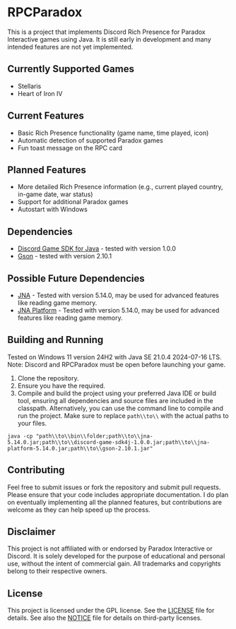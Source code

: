 # RPCParadox
This is a project that implements Discord Rich Presence for Paradox Interactive games using Java. It is still early in development and many intended features are not yet implemented.

## Currently Supported Games
- Stellaris
- Heart of Iron IV

## Current Features
- Basic Rich Presence functionality (game name, time played, icon)
- Automatic detection of supported Paradox games
- Fun toast message on the RPC card

## Planned Features
- More detailed Rich Presence information (e.g., current played country, in-game date, war status)
- Support for additional Paradox games
- Autostart with Windows

## Dependencies
- [Discord Game SDK for Java](https://github.com/JnCrMx/discord-game-sdk4j) - tested with version 1.0.0
- [Gson](https://github.com/google/gson) - tested with version 2.10.1

## Possible Future Dependencies
- [JNA](https://mvnrepository.com/artifact/net.java.dev.jna/jna/5.14.0) - Tested with version 5.14.0, may be used for advanced features like reading game memory.
- [JNA Platform](https://mvnrepository.com/artifact/net.java.dev.jna/jna-platform/5.14.0) - Tested with version 5.14.0, may be used for advanced features like reading game memory.

## Building and Running
Tested on Windows 11 version 24H2 with Java SE 21.0.4 2024-07-16 LTS.
Note: Discord and RPCParadox must be open before launching your game.

1. Clone the repository.
2. Ensure you have the required.
3. Compile and build the project using your preferred Java IDE or build tool, ensuring all dependencies and source files are included in the classpath. Alternatively, you can use the command line to compile and run the project. Make sure to replace `path\\to\\` with the actual paths to your files.
```
java -cp "path\\to\\bin\\folder;path\\to\\jna-5.14.0.jar;path\\to\\discord-game-sdk4j-1.0.0.jar;path\\to\\jna-platform-5.14.0.jar;path\\to\\gson-2.10.1.jar"
```

## Contributing
Feel free to submit issues or fork the repository and submit pull requests. Please ensure that your code includes appropriate documentation. I do plan on eventually implementing all the planned features, but contributions are welcome as they can help speed up the process.

## Disclaimer
This project is not affiliated with or endorsed by Paradox Interactive or Discord. It is solely developed for the purpose of educational and personal use, without the intent of commercial gain. All trademarks and copyrights belong to their respective owners.

## License
This project is licensed under the GPL license. See the [LICENSE](LICENSE) file for details.
See also the [NOTICE](NOTICE.md) file for details on third-party licenses.
